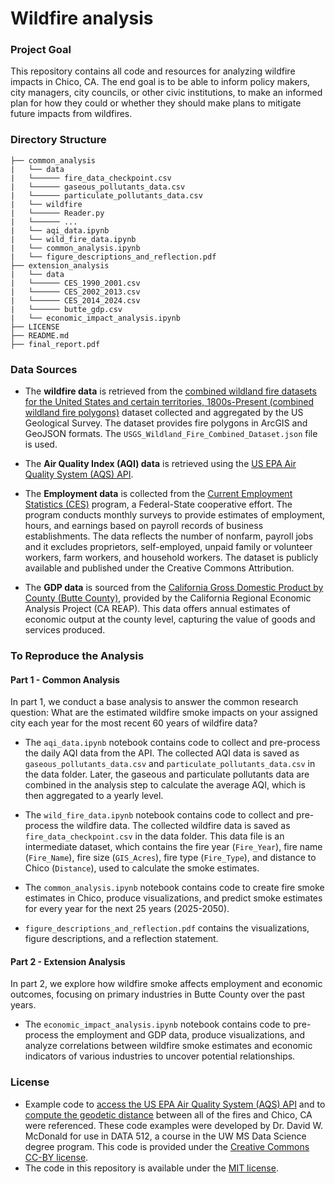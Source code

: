 # Wildfire analysis

### Project Goal

This repository contains all code and resources for analyzing wildfire impacts in Chico, CA. The end goal is to be able to inform policy makers, city managers, city councils, or other civic institutions, to make an informed plan for how they could or whether they should make plans to mitigate future impacts from wildfires.


### Directory Structure

```
├── common_analysis
|   └── data
|   └────── fire_data_checkpoint.csv
|   └────── gaseous_pollutants_data.csv
|   └────── particulate_pollutants_data.csv
|   └── wildfire
|   └────── Reader.py
|   └────── ...
|   └── aqi_data.ipynb
|   └── wild_fire_data.ipynb
|   └── common_analysis.ipynb
|   └── figure_descriptions_and_reflection.pdf
├── extension_analysis
|   └── data
|   └────── CES_1990_2001.csv
|   └────── CES_2002_2013.csv
|   └────── CES_2014_2024.csv
|   └────── butte_gdp.csv
|   └── economic_impact_analysis.ipynb
├── LICENSE
├── README.md
├── final_report.pdf
```

### Data Sources
- The **wildfire data** is retrieved from the [combined wildland fire datasets for the United States and certain territories, 1800s-Present (combined wildland fire polygons)](https://www.sciencebase.gov/catalog/item/61aa537dd34eb622f699df81) dataset collected and aggregated by the US Geological Survey.  The dataset provides fire polygons in ArcGIS and GeoJSON formats. The `USGS_Wildland_Fire_Combined_Dataset.json` file is used.

- The **Air Quality Index (AQI) data** is retrieved using the [US EPA Air Quality System (AQS) API](https://aqs.epa.gov/aqsweb/documents/data_api.html).

- The **Employment data** is collected from the [Current Employment Statistics (CES)](https://data.ca.gov/dataset/current-employment-statistics-ces-2) program, a Federal-State cooperative effort. The program conducts monthly surveys to provide estimates of employment, hours, and earnings based on payroll records of business establishments. The data reflects the number of nonfarm, payroll jobs and it excludes proprietors, self-employed, unpaid family or volunteer workers, farm workers, and household workers. The dataset is publicly available and published under the Creative Commons Attribution.

- The **GDP data** is sourced from the [California Gross Domestic Product by County (Butte County)](https://california.reaproject.org/data-tables/gsp-a900n/tools/60007/), provided by the California Regional Economic Analysis Project (CA REAP). This data offers annual estimates of economic output at the county level, capturing the value of goods and services produced.


### To Reproduce the Analysis

#### Part 1 - Common Analysis

In part 1, we conduct a base analysis to answer the common research question: What are the estimated wildfire smoke impacts on your assigned city each year for the most recent 60 years of wildfire data?

 * The `aqi_data.ipynb` notebook contains code to collect and pre-process the daily AQI data from the API. The collected AQI data is saved as `gaseous_pollutants_data.csv` and `particulate_pollutants_data.csv` in the data folder. Later, the gaseous and particulate pollutants data are combined in the analysis step to calculate the average AQI, which is then aggregated to a yearly level.

 * The `wild_fire_data.ipynb` notebook contains code to collect and pre-process the wildfire data. The collected wildfire data is saved as `fire_data_checkpoint.csv` in the data folder. This data file is an intermediate dataset, which contains the fire year (`Fire_Year`), fire name (`Fire_Name`), fire size (`GIS_Acres`), fire type (`Fire_Type`), and distance to Chico (`Distance`), used to calculate the smoke estimates.

 * The `common_analysis.ipynb` notebook contains code to create fire smoke estimates in Chico, produce visualizations, and predict smoke estimates for every year for the next 25 years (2025-2050).

* `figure_descriptions_and_reflection.pdf` contains the visualizations, figure descriptions, and a reflection statement.

#### Part 2 - Extension Analysis

In part 2, we explore how wildfire smoke affects employment and economic outcomes, focusing on primary industries in Butte County over the past years.

 * The `economic_impact_analysis.ipynb` notebook contains code to pre-process the employment and GDP data, produce visualizations, and analyze correlations between wildfire smoke estimates and economic indicators of various industries to uncover potential relationships.

 ### License
 - Example code to [access the US EPA Air Quality System (AQS) API](https://drive.google.com/file/d/1fwS60QStiMDqwINvW2LEDFBX5xg6Wnmg/view?usp=drive_link) and to [compute the geodetic distance](https://drive.google.com/file/d/1B7AGlaW7d-27bHKLVXGBwLt8T-Elx-HB/view?usp=drive_link) between all of the fires and Chico, CA were referenced. These code examples were developed by Dr. David W. McDonald for use in DATA 512, a course in the UW MS Data Science degree program. This code is provided under the [Creative Commons](https://creativecommons.org/) [CC-BY license](https://creativecommons.org/licenses/by/4.0/).
 - The code in this repository is available under the [MIT license](https://opensource.org/license/mit).
